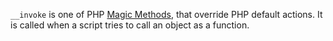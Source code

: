 `__invoke` is one of PHP [Magic Methods](https://www.php.net/manual/en/language.oop5.magic.php), that override PHP default actions. It is called when a script tries to call an object as a function.